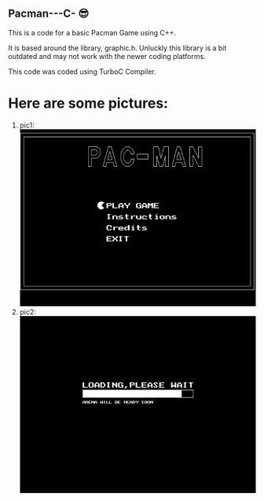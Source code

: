 ## Pacman---C-  :sunglasses:

This is a code for a basic Pacman Game using C++.

It is based around the library, graphic.h. Unluckly this library is a bit outdated and may not work with the newer coding platforms.

This code was coded using TurboC Compiler.

# Here are some pictures:   
1. pic1:
![Intro page](Imgs/Game3.png)
2. pic2:
![Loading screen](Imgs/Game5.png)
